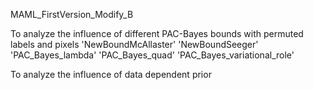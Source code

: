 MAML_FirstVersion_Modify_B

To analyze the influence of different PAC-Bayes bounds with permuted labels and pixels
    'NewBoundMcAllaster'
    'NewBoundSeeger'
    'PAC_Bayes_lambda'
    'PAC_Bayes_quad' 
    'PAC_Bayes_variational_role'

To analyze the influence of data dependent prior
